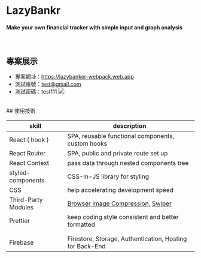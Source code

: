 # LazyBankr 
#### Make your own financial tracker with simple input and graph analysis
<br/>

## 專案展示
- 專案網址：https://lazybanker-webpack.web.app
- 測試帳號：test@gmail.com
- 測試密碼：test111
![](https://i.imgur.com/JDqOzik.png)

<br/>
## 使用技術

| skill                     | description                                                                                                                          |
| ------------------------- | ------------------------------------------------------------------------------------------------------------------------------------ |
| React ( hook )            | SPA, reusable functional components, custom hooks                                                                                    |
| React Router              | SPA, public and private route set up                                                                                                 |
| React Context             | pass data through nested components tree                                                                                             |
| styled-components         | CSS-In-JS library for styling                                                                                                        |
| CSS                       | help accelerating development speed                                                                                                  |
| Third-Party Modules       | [Browser Image Compression](https://www.npmjs.com/package/browser-image-compression), [Swiper](https://www.npmjs.com/package/swiper) |
| Prettier                  | keep coding style consistent and better formatted                                                                                    |
                                                                                                    |
                                                                                     |
| Firebase                  | Firestore, Storage, Authentication, Hosting for Back-End                                                                             |

<br/>
